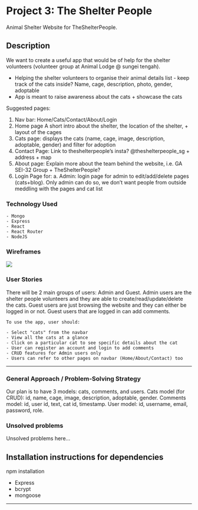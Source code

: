 # Project 3: The Shelter People

Animal Shelter Website for TheShelterPeople.

<!-- ##### ============Website:  ================ -->

## Description
We want to create a useful app that would be of help for the shelter volunteers (volunteer group at Animal Lodge @ sungei tengah).

-	Helping the shelter volunteers to organise their animal details list -  keep track of the cats inside? Name, cage, description, photo, gender, adoptable
-	App is meant to raise awareness about the cats + showcase the cats

Suggested pages:
1.	Nav bar: Home/Cats/Contact/About/Login
2.	Home page A short intro about the shelter, the location of the shelter, + layout of the cages
3.	Cats page: displays the cats (name, cage, image, description, adoptable, gender) and filter for adoption
4.	Contact Page: Link to theshelterpeople’s insta? @theshelterpeople_sg + address + map 
5.	About page: Explain more about the team behind the website, i.e. GA SEI-32 Group + TheShelterPeople?
6.	Login Page for: 
a.	Admin: login page for admin to edit/add/delete pages (cats+blog). Only admin can do so, we don’t want people from outside meddling with the pages and cat list

### Technology Used

```
- Mongo
- Express
- React
- React Router
- NodeJS
```

### Wireframes
<img src="Images/wireframe.png"/>

### User Stories

There will be 2 main groups of users: Admin and Guest.
Admin users are the shelter people volunteers and they are able to create/read/update/delete the cats.
Guest users are just browsing the website and they can either be logged in or not.
Guest users that are logged in can add comments.

```
To use the app, user should:

- Select "cats" from the navbar
- View all the cats at a glance
- Click on a particular cat to see specific details about the cat
- User can register an account and login to add comments
- CRUD features for Admin users only
- Users can refer to other pages on navbar (Home/About/Contact) too

```

---

### General Approach / Problem-Solving Strategy
Our plan is to have 3 models: cats, comments, and users.
Cats model (for CRUD): id, name, cage, image, description, adoptable, gender.
Comments model: id, user id, text, cat id, timestamp.
User model: id, username, email, password, role.


### Unsolved problems

Unsolved problems here...

## Installation instructions for dependencies
<!-- Fill up as the project goes along... -->
npm installation
- Express
- bcrypt
- mongoose

---